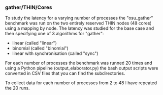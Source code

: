 ### gather/THIN/Cores

To study the latency for a varying number of processes the "osu_gather" benchmark was run
on the two entirely reserved THIN nodes (48 cores) using a mapping by node. The latency
was studied for the base case and then specifying one of 3 algorithms for "gather":

- linear (called "linear")
- binomial (called "binomial")
- linear with synchronisation (called "sync")

For each number of processes the benchmark was runned 20 times and using a Python pipeline (output_elaborator.py)
the bash output scripts were converted in CSV files that you can find the subdirectories. 

To collect data for each number of processes from 2 to 48 I have repeated the 20 runs.